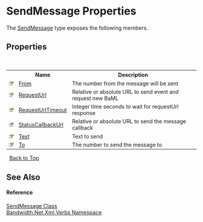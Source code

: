 ﻿# SendMessage Properties
 

The <a href ="T_Bandwidth_Net_Xml_Verbs_SendMessage.md">SendMessage</a> type exposes the following members.


## Properties
&nbsp;<table><tr><th></th><th>Name</th><th>Description</th></tr><tr><td>![Public property](media/pubproperty.gif "Public property")</td><td><a href ="P_Bandwidth_Net_Xml_Verbs_SendMessage_From.md">From</a></td><td>
The number from the message will be sent</td></tr><tr><td>![Public property](media/pubproperty.gif "Public property")</td><td><a href ="P_Bandwidth_Net_Xml_Verbs_SendMessage_RequestUrl.md">RequestUrl</a></td><td>
Relative or absolute URL to send event and request new BaML</td></tr><tr><td>![Public property](media/pubproperty.gif "Public property")</td><td><a href ="P_Bandwidth_Net_Xml_Verbs_SendMessage_RequestUrlTimeout.md">RequestUrlTimeout</a></td><td>
Integer time seconds to wait for requestUrl response</td></tr><tr><td>![Public property](media/pubproperty.gif "Public property")</td><td><a href ="P_Bandwidth_Net_Xml_Verbs_SendMessage_StatusCallbackUrl.md">StatusCallbackUrl</a></td><td>
Relative or absolute URL to send the message callback</td></tr><tr><td>![Public property](media/pubproperty.gif "Public property")</td><td><a href ="P_Bandwidth_Net_Xml_Verbs_SendMessage_Text.md">Text</a></td><td>
Text to send</td></tr><tr><td>![Public property](media/pubproperty.gif "Public property")</td><td><a href ="P_Bandwidth_Net_Xml_Verbs_SendMessage_To.md">To</a></td><td>
The number to send the message to</td></tr></table>&nbsp;
<a href="#sendmessage-properties">Back to Top</a>

## See Also


#### Reference
<a href ="T_Bandwidth_Net_Xml_Verbs_SendMessage.md">SendMessage Class</a><br /><a href ="N_Bandwidth_Net_Xml_Verbs.md">Bandwidth.Net.Xml.Verbs Namespace</a><br />